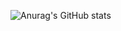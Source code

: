 ![Anurag's GitHub stats](https://github-readme-stats.vercel.app/api?username=extend64&show_icons=true&theme=radical)
